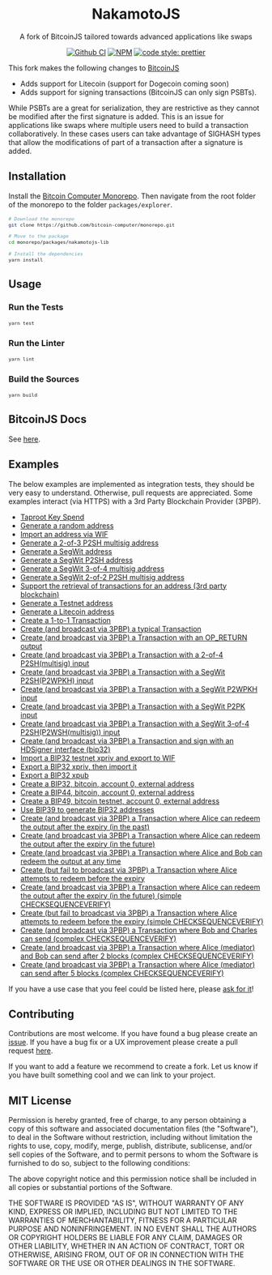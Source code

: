 <div align="center">
  <h1>NakamotoJS</h1>
  <p>
    A fork of BitcoinJS tailored towards advanced applications like swaps
  </p>
</div>

<div align="center">

  <a href="">[![Github CI](https://github.com/bitcoinjs/bitcoinjs-lib/actions/workflows/main_ci.yml/badge.svg)](https://github.com/bitcoinjs/bitcoinjs-lib/actions/workflows/main_ci.yml)</a>
  <a href="">![NPM](https://img.shields.io/npm/v/@bitcoin-computer/nakamotojs-lib.svg)</a>
  <a href="">[![code style: prettier](https://img.shields.io/badge/code_style-prettier-ff69b4.svg?style=flat-square)](https://github.com/prettier/prettier)</a>

</div>

This fork makes the following changes to <a href="https://github.com/bitcoinjs/bitcoinjs-lib/" target="_blank">BitcoinJS</a>
* Adds support for Litecoin (support for Dogecoin coming soon)
* Adds support for signing transactions (BitcoinJS can only sign PSBTs).

While PSBTs are a great for serialization, they are restrictive as they cannot be modified after the first signature is added. This is an issue for applications like swaps where multiple users need to build a transaction collaboratively. In these cases users can take advantage of SIGHASH types that allow the modifications of part of a transaction after a signature is added.

## Installation

Install the [Bitcoin Computer Monorepo](https://github.com/bitcoin-computer/monorepo). Then navigate from the root folder of the monorepo to the folder ``packages/explorer``.

<font size=1>

```sh
# Download the monorepo
git clone https://github.com/bitcoin-computer/monorepo.git

# Move to the package
cd monorepo/packages/nakamotojs-lib

# Install the dependencies
yarn install
```

</font>

## Usage

### Run the Tests

<font size=1>

```bash
yarn test
```

</font>

### Run the Linter

<font size=1>

```bash
yarn lint
```

</font>

### Build the Sources

<font size=1>

```bash
yarn build
```

</font>


## BitcoinJS Docs

See [here](https://github.com/bitcoinjs/bitcoinjs-lib).

## Examples

The below examples are implemented as integration tests, they should be very easy to understand.
Otherwise, pull requests are appreciated.
Some examples interact (via HTTPS) with a 3rd Party Blockchain Provider (3PBP).

- [Taproot Key Spend](https://github.com/bitcoin-computer/nakamotojs-lib/tree/master/test/integration/taproot.spec.ts)
- [Generate a random address](https://github.com/bitcoin-computer/nakamotojs-lib/tree/master/test/integration/addresses.spec.ts)
- [Import an address via WIF](https://github.com/bitcoin-computer/nakamotojs-lib/tree/master/test/integration/addresses.spec.ts)
- [Generate a 2-of-3 P2SH multisig address](https://github.com/bitcoin-computer/nakamotojs-lib/tree/master/test/integration/addresses.spec.ts)
- [Generate a SegWit address](https://github.com/bitcoin-computer/nakamotojs-lib/tree/master/test/integration/addresses.spec.ts)
- [Generate a SegWit P2SH address](https://github.com/bitcoin-computer/nakamotojs-lib/tree/master/test/integration/addresses.spec.ts)
- [Generate a SegWit 3-of-4 multisig address](https://github.com/bitcoin-computer/nakamotojs-lib/tree/master/test/integration/addresses.spec.ts)
- [Generate a SegWit 2-of-2 P2SH multisig address](https://github.com/bitcoin-computer/nakamotojs-lib/tree/master/test/integration/addresses.spec.ts)
- [Support the retrieval of transactions for an address (3rd party blockchain)](https://github.com/bitcoin-computer/nakamotojs-lib/tree/master/test/integration/addresses.spec.ts)
- [Generate a Testnet address](https://github.com/bitcoin-computer/nakamotojs-lib/tree/master/test/integration/addresses.spec.ts)
- [Generate a Litecoin address](https://github.com/bitcoin-computer/nakamotojs-lib/tree/master/test/integration/addresses.spec.ts)
- [Create a 1-to-1 Transaction](https://github.com/bitcoin-computer/nakamotojs-lib/tree/master/test/integration/transactions.spec.ts)
- [Create (and broadcast via 3PBP) a typical Transaction](https://github.com/bitcoin-computer/nakamotojs-lib/tree/master/test/integration/transactions.spec.ts)
- [Create (and broadcast via 3PBP) a Transaction with an OP_RETURN output](https://github.com/bitcoin-computer/nakamotojs-lib/tree/master/test/integration/transactions.spec.ts)
- [Create (and broadcast via 3PBP) a Transaction with a 2-of-4 P2SH(multisig) input](https://github.com/bitcoin-computer/nakamotojs-lib/tree/master/test/integration/transactions.spec.ts)
- [Create (and broadcast via 3PBP) a Transaction with a SegWit P2SH(P2WPKH) input](https://github.com/bitcoin-computer/nakamotojs-lib/tree/master/test/integration/transactions.spec.ts)
- [Create (and broadcast via 3PBP) a Transaction with a SegWit P2WPKH input](https://github.com/bitcoin-computer/nakamotojs-lib/tree/master/test/integration/transactions.spec.ts)
- [Create (and broadcast via 3PBP) a Transaction with a SegWit P2PK input](https://github.com/bitcoin-computer/nakamotojs-lib/tree/master/test/integration/transactions.spec.ts)
- [Create (and broadcast via 3PBP) a Transaction with a SegWit 3-of-4 P2SH(P2WSH(multisig)) input](https://github.com/bitcoin-computer/nakamotojs-lib/tree/master/test/integration/transactions.spec.ts)
- [Create (and broadcast via 3PBP) a Transaction and sign with an HDSigner interface (bip32)](https://github.com/bitcoin-computer/nakamotojs-lib/tree/master/test/integration/transactions.spec.ts)
- [Import a BIP32 testnet xpriv and export to WIF](https://github.com/bitcoin-computer/nakamotojs-lib/tree/master/test/integration/bip32.spec.ts)
- [Export a BIP32 xpriv, then import it](https://github.com/bitcoin-computer/nakamotojs-lib/tree/master/test/integration/bip32.spec.ts)
- [Export a BIP32 xpub](https://github.com/bitcoin-computer/nakamotojs-lib/tree/master/test/integration/bip32.spec.ts)
- [Create a BIP32, bitcoin, account 0, external address](https://github.com/bitcoin-computer/nakamotojs-lib/tree/master/test/integration/bip32.spec.ts)
- [Create a BIP44, bitcoin, account 0, external address](https://github.com/bitcoin-computer/nakamotojs-lib/tree/master/test/integration/bip32.spec.ts)
- [Create a BIP49, bitcoin testnet, account 0, external address](https://github.com/bitcoin-computer/nakamotojs-lib/tree/master/test/integration/bip32.spec.ts)
- [Use BIP39 to generate BIP32 addresses](https://github.com/bitcoin-computer/nakamotojs-lib/tree/master/test/integration/bip32.spec.ts)
- [Create (and broadcast via 3PBP) a Transaction where Alice can redeem the output after the expiry (in the past)](https://github.com/bitcoin-computer/nakamotojs-lib/tree/master/test/integration/cltv.spec.ts)
- [Create (and broadcast via 3PBP) a Transaction where Alice can redeem the output after the expiry (in the future)](https://github.com/bitcoin-computer/nakamotojs-lib/tree/master/test/integration/cltv.spec.ts)
- [Create (and broadcast via 3PBP) a Transaction where Alice and Bob can redeem the output at any time](https://github.com/bitcoin-computer/nakamotojs-lib/tree/master/test/integration/cltv.spec.ts)
- [Create (but fail to broadcast via 3PBP) a Transaction where Alice attempts to redeem before the expiry](https://github.com/bitcoin-computer/nakamotojs-lib/tree/master/test/integration/cltv.spec.ts)
- [Create (and broadcast via 3PBP) a Transaction where Alice can redeem the output after the expiry (in the future) (simple CHECKSEQUENCEVERIFY)](https://github.com/bitcoin-computer/nakamotojs-lib/tree/master/test/integration/csv.spec.ts)
- [Create (but fail to broadcast via 3PBP) a Transaction where Alice attempts to redeem before the expiry (simple CHECKSEQUENCEVERIFY)](https://github.com/bitcoin-computer/nakamotojs-lib/tree/master/test/integration/csv.spec.ts)
- [Create (and broadcast via 3PBP) a Transaction where Bob and Charles can send (complex CHECKSEQUENCEVERIFY)](https://github.com/bitcoin-computer/nakamotojs-lib/tree/master/test/integration/csv.spec.ts)
- [Create (and broadcast via 3PBP) a Transaction where Alice (mediator) and Bob can send after 2 blocks (complex CHECKSEQUENCEVERIFY)](https://github.com/bitcoin-computer/nakamotojs-lib/tree/master/test/integration/csv.spec.ts)
- [Create (and broadcast via 3PBP) a Transaction where Alice (mediator) can send after 5 blocks (complex CHECKSEQUENCEVERIFY)](https://github.com/bitcoin-computer/nakamotojs-lib/tree/master/test/integration/csv.spec.ts)

If you have a use case that you feel could be listed here, please [ask for it](https://github.com/bitcoinjs/bitcoinjs-lib/issues/new)!

## Contributing

Contributions are most welcome. If you have found a bug please create an [issue](https://github.com/bitcoin-computer/monorepo/issues). If you have a bug fix or a UX improvement please create a pull request [here](https://github.com/bitcoin-computer/monorepo/pulls).

If you want to add a feature we recommend to create a fork. Let us know if you have built something cool and we can link to your project.

## MIT License

Permission is hereby granted, free of charge, to any person obtaining a copy of this software and associated documentation files (the "Software"), to deal in the Software without restriction, including without limitation the rights to use, copy, modify, merge, publish, distribute, sublicense, and/or sell copies of the Software, and to permit persons to whom the Software is furnished to do so, subject to the following conditions:

The above copyright notice and this permission notice shall be included in all copies or substantial portions of the Software.

THE SOFTWARE IS PROVIDED "AS IS", WITHOUT WARRANTY OF ANY KIND, EXPRESS OR IMPLIED, INCLUDING BUT NOT LIMITED TO THE WARRANTIES OF MERCHANTABILITY, FITNESS FOR A PARTICULAR PURPOSE AND NONINFRINGEMENT. IN NO EVENT SHALL THE AUTHORS OR COPYRIGHT HOLDERS BE LIABLE FOR ANY CLAIM, DAMAGES OR OTHER LIABILITY, WHETHER IN AN ACTION OF CONTRACT, TORT OR OTHERWISE, ARISING FROM, OUT OF OR IN CONNECTION WITH THE SOFTWARE OR THE USE OR OTHER DEALINGS IN THE SOFTWARE.

[node]: https://github.com/bitcoin-computer/monorepo/tree/main/packages/node
